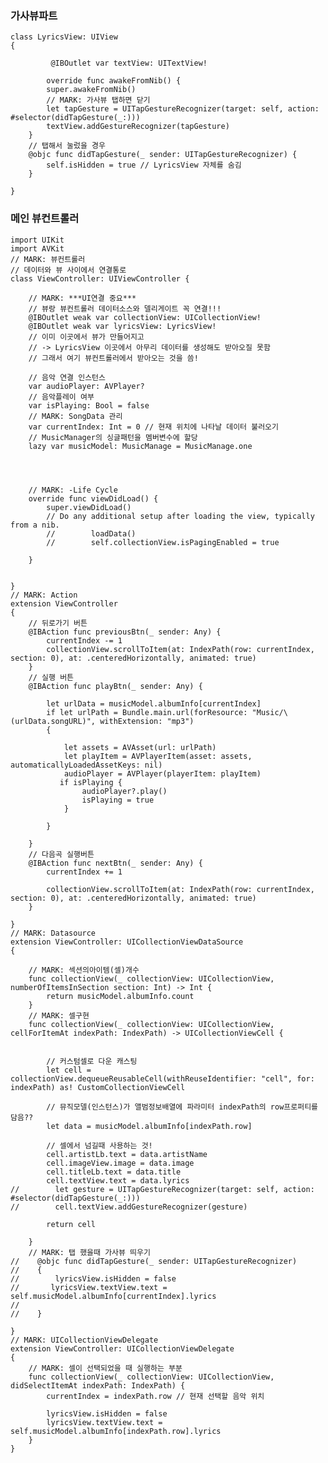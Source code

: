### 가사뷰파트
	class LyricsView: UIView
	{
	    
	   		 @IBOutlet var textView: UITextView!
	
		    override func awakeFromNib() {
	        super.awakeFromNib()
	        // MARK: 가사뷰 탭하면 닫기
	        let tapGesture = UITapGestureRecognizer(target: self, action: #selector(didTapGesture(_:)))
	        textView.addGestureRecognizer(tapGesture)
	    }
	    // 탭해서 눌렀을 경우
	    @objc func didTapGesture(_ sender: UITapGestureRecognizer) {
	        self.isHidden = true // LyricsView 자체를 숨김
	    } 
	 
	}

### 메인 뷰컨트롤러

	import UIKit
	import AVKit
	// MARK: 뷰컨트롤러
	// 데이터와 뷰 사이에서 연결통로
	class ViewController: UIViewController {
	    
	    // MARK: ***UI연결 중요***
	    // 뷰랑 뷰컨트롤러 데이터소스와 델리게이트 꼭 연결!!!
	    @IBOutlet weak var collectionView: UICollectionView!
	    @IBOutlet weak var lyricsView: LyricsView!
	    // 이미 이곳에서 뷰가 만들어지고 
	    // -> LyricsView 이곳에서 아무리 데이터를 생성해도 받아오질 못함
	    // 그래서 여기 뷰컨트롤러에서 받아오는 것을 씀!
	    
	    // 음악 연결 인스턴스
	    var audioPlayer: AVPlayer?
	    // 음악플레이 여부
	    var isPlaying: Bool = false
	    // MARK: SongData 관리
	    var currentIndex: Int = 0 // 현재 위치에 나타날 데이터 불러오기
	    // MusicManager의 싱글패턴을 멤버변수에 할당
	    lazy var musicModel: MusicManage = MusicManage.one
	    
	
	   
	    
	    // MARK: -Life Cycle
	    override func viewDidLoad() {
	        super.viewDidLoad()
	        // Do any additional setup after loading the view, typically from a nib.
	        //        loadData()
	        //        self.collectionView.isPagingEnabled = true
	        
	    }
	    
	    
	}
	// MARK: Action
	extension ViewController
	{
	    // 뒤로가기 버튼
	    @IBAction func previousBtn(_ sender: Any) {
	        currentIndex -= 1
	        collectionView.scrollToItem(at: IndexPath(row: currentIndex, section: 0), at: .centeredHorizontally, animated: true)
	    }
	    // 실행 버튼
	    @IBAction func playBtn(_ sender: Any) {
	        
	        let urlData = musicModel.albumInfo[currentIndex]
	        if let urlPath = Bundle.main.url(forResource: "Music/\(urlData.songURL)", withExtension: "mp3")
	        {
	            
	            let assets = AVAsset(url: urlPath)
	            let playItem = AVPlayerItem(asset: assets, automaticallyLoadedAssetKeys: nil)
	            audioPlayer = AVPlayer(playerItem: playItem)
	           if isPlaying {
	                audioPlayer?.play()
	                isPlaying = true
	            }
	           
	        }
	        
	    }
	    // 다음곡 실행버튼
	    @IBAction func nextBtn(_ sender: Any) {
	        currentIndex += 1
	        
	        collectionView.scrollToItem(at: IndexPath(row: currentIndex, section: 0), at: .centeredHorizontally, animated: true)
	    }
	    
	}
	// MARK: Datasource
	extension ViewController: UICollectionViewDataSource
	{
	    
	    // MARK: 섹션의아이템(셀)개수
	    func collectionView(_ collectionView: UICollectionView, numberOfItemsInSection section: Int) -> Int {
	        return musicModel.albumInfo.count
	    }
	    // MARK: 셀구현
	    func collectionView(_ collectionView: UICollectionView, cellForItemAt indexPath: IndexPath) -> UICollectionViewCell {
	    
	        
	        // 커스텀셀로 다운 캐스팅
	        let cell = collectionView.dequeueReusableCell(withReuseIdentifier: "cell", for: indexPath) as! CustomCollectionViewCell
	        
	        // 뮤직모델(인스턴스)가 앨범정보배열에 파라미터 indexPath의 row프로퍼티를 담음??
	        let data = musicModel.albumInfo[indexPath.row]
	
	        // 셀에서 넘길때 사용하는 것!
	        cell.artistLb.text = data.artistName
	        cell.imageView.image = data.image
	        cell.titleLb.text = data.title
	        cell.textView.text = data.lyrics
	//        let gesture = UITapGestureRecognizer(target: self, action: #selector(didTapGesture(_:)))
	//        cell.textView.addGestureRecognizer(gesture)
	
	        return cell
	        
	    }
	    // MARK: 탭 했을때 가사뷰 띄우기
	//    @objc func didTapGesture(_ sender: UITapGestureRecognizer)
	//    {
	//        lyricsView.isHidden = false
	//       lyricsView.textView.text = self.musicModel.albumInfo[currentIndex].lyrics
	//
	//    }
	    
	}
	// MARK: UICollectionViewDelegate
	extension ViewController: UICollectionViewDelegate
	{
	    // MARK: 셀이 선택되었을 때 실행하는 부분
	    func collectionView(_ collectionView: UICollectionView, didSelectItemAt indexPath: IndexPath) {
	        currentIndex = indexPath.row // 현재 선택할 음악 위치
	        
	        lyricsView.isHidden = false
	        lyricsView.textView.text = self.musicModel.albumInfo[indexPath.row].lyrics
	    }
	}





